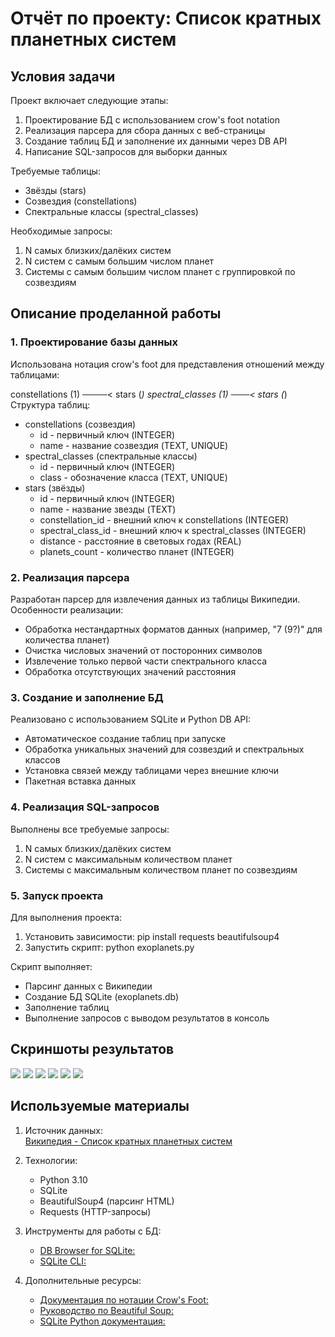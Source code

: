 # Отчёт по проекту: Список кратных планетных систем

## Условия задачи
Проект включает следующие этапы:
1. Проектирование БД с использованием crow's foot notation
2. Реализация парсера для сбора данных с веб-страницы
3. Создание таблиц БД и заполнение их данными через DB API
4. Написание SQL-запросов для выборки данных

Требуемые таблицы:
- Звёзды (stars)
- Созвездия (constellations)
- Спектральные классы (spectral_classes)

Необходимые запросы:
1. N самых близких/далёких систем
2. N систем с самым большим числом планет
3. Системы с самым большим числом планет с группировкой по созвездиям

## Описание проделанной работы
### 1. Проектирование базы данных
Использована нотация crow's foot для представления отношений между таблицами:

constellations (1) ────< stars (*)
spectral_classes (1) ───< stars (*)
Структура таблиц:
- constellations (созвездия)
  - id - первичный ключ (INTEGER)
  - name - название созвездия (TEXT, UNIQUE)
- spectral_classes (спектральные классы)
  - id - первичный ключ (INTEGER)
  - class - обозначение класса (TEXT, UNIQUE)
- stars (звёзды)
  - id - первичный ключ (INTEGER)
  - name - название звезды (TEXT)
  - constellation_id - внешний ключ к constellations (INTEGER)
  - spectral_class_id - внешний ключ к spectral_classes (INTEGER)
  - distance - расстояние в световых годах (REAL)
  - planets_count - количество планет (INTEGER)

### 2. Реализация парсера
Разработан парсер для извлечения данных из таблицы Википедии. Особенности реализации:
- Обработка нестандартных форматов данных (например, "7 (9?)" для количества планет)
- Очистка числовых значений от посторонних символов
- Извлечение только первой части спектрального класса
- Обработка отсутствующих значений расстояния

### 3. Создание и заполнение БД
Реализовано с использованием SQLite и Python DB API:
- Автоматическое создание таблиц при запуске
- Обработка уникальных значений для созвездий и спектральных классов
- Установка связей между таблицами через внешние ключи
- Пакетная вставка данных

### 4. Реализация SQL-запросов
Выполнены все требуемые запросы:
1. N самых близких/далёких систем
2. N систем с максимальным количеством планет
3. Системы с максимальным количеством планет по созвездиям

### 5. Запуск проекта
Для выполнения проекта:
1. Установить зависимости: pip install requests beautifulsoup4
2. Запустить скрипт: python exoplanets.py

Скрипт выполняет:
- Парсинг данных с Википедии
- Создание БД SQLite (exoplanets.db)
- Заполнение таблиц
- Выполнение запросов с выводом результатов в консоль

## Скриншоты результатов
![](terminal1.png)
![](terminal2.png)
![](BD1.png)
![](BD2.png)
![](BD3.png)
![](BD4.png)

## Используемые материалы

1. Источник данных:  
   [Википедия - Список кратных планетных систем](https://ru.wikipedia.org/wiki/Список_кратных_планетных_систем)

2. Технологии:
   - Python 3.10
   - SQLite
   - BeautifulSoup4 (парсинг HTML)
   - Requests (HTTP-запросы)
   
3. Инструменты для работы с БД:
   - [DB Browser for SQLite: ](https://sqlitebrowser.org/)
   - [SQLite CLI: ](https://sqlite.org/cli.html)

4. Дополнительные ресурсы:
   - [Документация по нотации Crow's Foot: ](https://www.lucidchart.com/pages/er-diagrams#section_5)
   - [Руководство по Beautiful Soup: ](https://www.crummy.com/software/BeautifulSoup/bs4/doc/)
   - [SQLite Python документация: ](https://docs.python.org/3/library/sqlite3.html)
